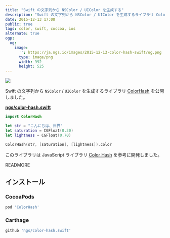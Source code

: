 ```yaml
---
title: "Swift の文字列から NSColor / UIColor を生成する"
description: "Swift の文字列から NSColor / UIColor を生成するライブラリ ColorHash を公開しました。"
date: 2015-12-13 17:00
public: true
tags: color, swift, coccoa, ios
alternate: true
ogp:
  og:
    image:
      '': https://ja.ngs.io/images/2015-12-13-color-hash-swift/og.png
      type: image/png
      width: 992
      height: 525
---
```


![](images/2015-12-13-color-hash-swift/screen.gif)

Swift の文字列から `NSColor` / `UIColor` を生成するライブラリ [ColorHash] を公開しました。

**[ngs/color-hash.swift]**

```swift
import ColorHash

let str = "こんにちは、世界"
let saturation = CGFloat(0.30)
let lightness = CGFloat(0.70)

ColorHash(str, [saturation], [lightness]).color
```

このライブラリは JavaScript ライブラリ [Color Hash](https://github.com/zenozeng/color-hash) を参考に開発しました。

READMORE

インストール
----------

### CocoaPods

```rb
pod 'ColorHash'
```

### Carthage

```rb
github 'ngs/color-hash.swift'
```

[ngs/color-hash.swift]: https://github.com/ngs/color-hash.swift
[ColorHash]: https://github.com/ngs/color-hash.swift
